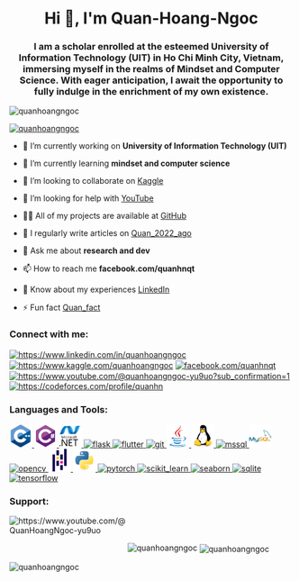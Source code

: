 <h1 align="center">Hi 👋, I'm Quan-Hoang-Ngoc</h1>
<h3 align="center">I am a scholar enrolled at the esteemed University of Information Technology (UIT) in Ho Chi Minh City, Vietnam, immersing myself in the realms of Mindset and Computer Science. With eager anticipation, I await the opportunity to fully indulge in the enrichment of my own existence.</h3>

<p align="left"> <img src="https://komarev.com/ghpvc/?username=quanhoangngoc&label=Profile%20views&color=0e75b6&style=flat" alt="quanhoangngoc" /> </p>

<p align="left"> <a href="https://github.com/ryo-ma/github-profile-trophy"><img src="https://github-profile-trophy.vercel.app/?username=quanhoangngoc" alt="quanhoangngoc" /></a> </p>

- 🔭 I’m currently working on **University of Information Technology (UIT)**

- 🌱 I’m currently learning **mindset and computer science**

- 👯 I’m looking to collaborate on [Kaggle](https://www.kaggle.com/quanhoangngoc)

- 🤝 I’m looking for help with [YouTube](https://www.youtube.com/@QuanHoangNgoc-yu9uo?sub_confirmation=1)

- 👨‍💻 All of my projects are available at [GitHub](https://github.com/QuanHoangNgoc)

- 📝 I regularly write articles on [Quan_2022_ago](https://sites.google.com/view/quan12i/trang-ch%E1%BB%A7?fbclid=IwAR3FfEwShxH6ZSOuZovAmZRb5TsljtnbunuYTHFITcd_K4odDwrVUyzzvjQ)

- 💬 Ask me about **research and dev**

- 📫 How to reach me **facebook.com/quanhnqt**

- 📄 Know about my experiences [LinkedIn](https://www.linkedin.com/in/quanhoangngoc)

- ⚡ Fun fact [Quan_fact](https://sites.google.com/view/hoangngocquan/home?fbclid=IwAR19-OvVtYz1TaMStSQ_BrDJ4g3rshGup14P3GR1ri77oQe2_XzvLwBVDis)

<h3 align="left">Connect with me:</h3>
<p align="left">
<a href="https://linkedin.com/in/https://www.linkedin.com/in/quanhoangngoc" target="blank"><img align="center" src="https://raw.githubusercontent.com/rahuldkjain/github-profile-readme-generator/master/src/images/icons/Social/linked-in-alt.svg" alt="https://www.linkedin.com/in/quanhoangngoc" height="30" width="40" /></a>
<a href="https://kaggle.com/https://www.kaggle.com/quanhoangngoc" target="blank"><img align="center" src="https://raw.githubusercontent.com/rahuldkjain/github-profile-readme-generator/master/src/images/icons/Social/kaggle.svg" alt="https://www.kaggle.com/quanhoangngoc" height="30" width="40" /></a>
<a href="https://fb.com/facebook.com/quanhnqt" target="blank"><img align="center" src="https://raw.githubusercontent.com/rahuldkjain/github-profile-readme-generator/master/src/images/icons/Social/facebook.svg" alt="facebook.com/quanhnqt" height="30" width="40" /></a>
<a href="https://www.youtube.com/c/https://www.youtube.com/@quanhoangngoc-yu9uo?sub_confirmation=1" target="blank"><img align="center" src="https://raw.githubusercontent.com/rahuldkjain/github-profile-readme-generator/master/src/images/icons/Social/youtube.svg" alt="https://www.youtube.com/@quanhoangngoc-yu9uo?sub_confirmation=1" height="30" width="40" /></a>
<a href="https://codeforces.com/profile/https://codeforces.com/profile/quanhn" target="blank"><img align="center" src="https://raw.githubusercontent.com/rahuldkjain/github-profile-readme-generator/master/src/images/icons/Social/codeforces.svg" alt="https://codeforces.com/profile/quanhn" height="30" width="40" /></a>
</p>

<h3 align="left">Languages and Tools:</h3>
<p align="left"> <a href="https://www.w3schools.com/cpp/" target="_blank" rel="noreferrer"> <img src="https://raw.githubusercontent.com/devicons/devicon/master/icons/cplusplus/cplusplus-original.svg" alt="cplusplus" width="40" height="40"/> </a> <a href="https://www.w3schools.com/cs/" target="_blank" rel="noreferrer"> <img src="https://raw.githubusercontent.com/devicons/devicon/master/icons/csharp/csharp-original.svg" alt="csharp" width="40" height="40"/> </a> <a href="https://dotnet.microsoft.com/" target="_blank" rel="noreferrer"> <img src="https://raw.githubusercontent.com/devicons/devicon/master/icons/dot-net/dot-net-original-wordmark.svg" alt="dotnet" width="40" height="40"/> </a> <a href="https://flask.palletsprojects.com/" target="_blank" rel="noreferrer"> <img src="https://www.vectorlogo.zone/logos/pocoo_flask/pocoo_flask-icon.svg" alt="flask" width="40" height="40"/> </a> <a href="https://flutter.dev" target="_blank" rel="noreferrer"> <img src="https://www.vectorlogo.zone/logos/flutterio/flutterio-icon.svg" alt="flutter" width="40" height="40"/> </a> <a href="https://git-scm.com/" target="_blank" rel="noreferrer"> <img src="https://www.vectorlogo.zone/logos/git-scm/git-scm-icon.svg" alt="git" width="40" height="40"/> </a> <a href="https://www.java.com" target="_blank" rel="noreferrer"> <img src="https://raw.githubusercontent.com/devicons/devicon/master/icons/java/java-original.svg" alt="java" width="40" height="40"/> </a> <a href="https://www.linux.org/" target="_blank" rel="noreferrer"> <img src="https://raw.githubusercontent.com/devicons/devicon/master/icons/linux/linux-original.svg" alt="linux" width="40" height="40"/> </a> <a href="https://www.microsoft.com/en-us/sql-server" target="_blank" rel="noreferrer"> <img src="https://www.svgrepo.com/show/303229/microsoft-sql-server-logo.svg" alt="mssql" width="40" height="40"/> </a> <a href="https://www.mysql.com/" target="_blank" rel="noreferrer"> <img src="https://raw.githubusercontent.com/devicons/devicon/master/icons/mysql/mysql-original-wordmark.svg" alt="mysql" width="40" height="40"/> </a> <a href="https://opencv.org/" target="_blank" rel="noreferrer"> <img src="https://www.vectorlogo.zone/logos/opencv/opencv-icon.svg" alt="opencv" width="40" height="40"/> </a> <a href="https://pandas.pydata.org/" target="_blank" rel="noreferrer"> <img src="https://raw.githubusercontent.com/devicons/devicon/2ae2a900d2f041da66e950e4d48052658d850630/icons/pandas/pandas-original.svg" alt="pandas" width="40" height="40"/> </a> <a href="https://www.python.org" target="_blank" rel="noreferrer"> <img src="https://raw.githubusercontent.com/devicons/devicon/master/icons/python/python-original.svg" alt="python" width="40" height="40"/> </a> <a href="https://pytorch.org/" target="_blank" rel="noreferrer"> <img src="https://www.vectorlogo.zone/logos/pytorch/pytorch-icon.svg" alt="pytorch" width="40" height="40"/> </a> <a href="https://scikit-learn.org/" target="_blank" rel="noreferrer"> <img src="https://upload.wikimedia.org/wikipedia/commons/0/05/Scikit_learn_logo_small.svg" alt="scikit_learn" width="40" height="40"/> </a> <a href="https://seaborn.pydata.org/" target="_blank" rel="noreferrer"> <img src="https://seaborn.pydata.org/_images/logo-mark-lightbg.svg" alt="seaborn" width="40" height="40"/> </a> <a href="https://www.sqlite.org/" target="_blank" rel="noreferrer"> <img src="https://www.vectorlogo.zone/logos/sqlite/sqlite-icon.svg" alt="sqlite" width="40" height="40"/> </a> <a href="https://www.tensorflow.org" target="_blank" rel="noreferrer"> <img src="https://www.vectorlogo.zone/logos/tensorflow/tensorflow-icon.svg" alt="tensorflow" width="40" height="40"/> </a> </p>

<h3 align="left">Support:</h3>
<p><a href="https://www.buymeacoffee.com/https://www.youtube.com/@QuanHoangNgoc-yu9uo"> <img align="left" src="https://cdn.buymeacoffee.com/buttons/v2/default-yellow.png" height="50" width="210" alt="https://www.youtube.com/@QuanHoangNgoc-yu9uo" /></a></p><br><br>

<p><img align="left" src="https://github-readme-stats.vercel.app/api/top-langs?username=quanhoangngoc&show_icons=true&locale=en&layout=compact" alt="quanhoangngoc" /></p>

<p>&nbsp;<img align="center" src="https://github-readme-stats.vercel.app/api?username=quanhoangngoc&show_icons=true&locale=en" alt="quanhoangngoc" /></p>

<p><img align="center" src="https://github-readme-streak-stats.herokuapp.com/?user=quanhoangngoc&" alt="quanhoangngoc" /></p>
